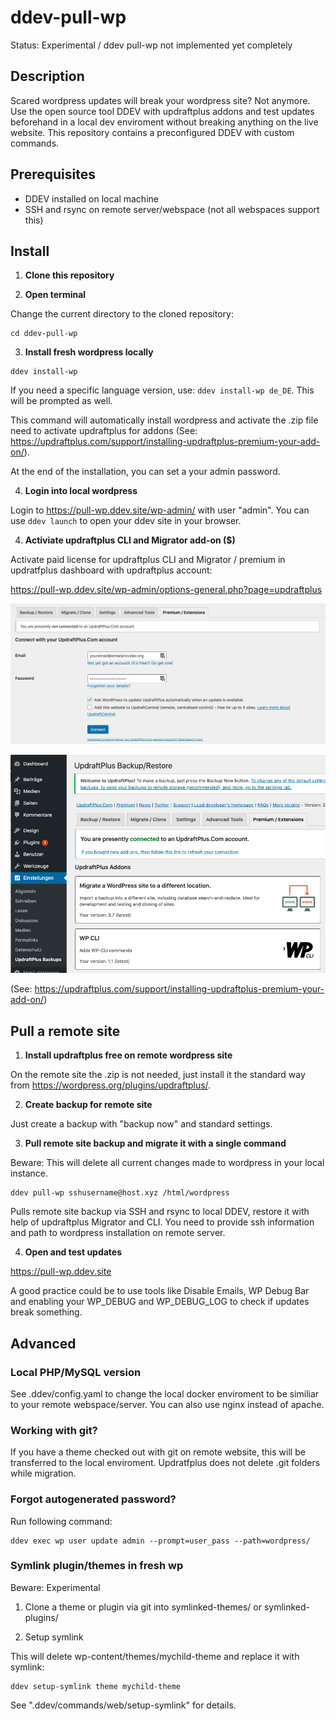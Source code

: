 # ddev-pull-wp

Status: Experimental / ddev pull-wp not implemented yet completely

## Description

Scared wordpress updates will break your wordpress site? Not anymore. Use the open source tool DDEV with updraftplus addons and test updates beforehand in a local dev enviroment without breaking anything on the live website. This repository contains a preconfigured DDEV with custom commands.

## Prerequisites

- DDEV installed on local machine
- SSH and rsync on remote server/webspace (not all webspaces support this)

## Install

1. **Clone this repository**

2. **Open terminal**

  Change the current directory to the cloned repository:

  ```shell
  cd ddev-pull-wp
  ```

3. **Install fresh wordpress locally**

  ```shell
  ddev install-wp
  ```

  If you need a specific language version, use: `ddev install-wp de_DE`. This will be prompted as well.

  This command will automatically install wordpress and activate the .zip file need to activate updraftplus for addons (See: https://updraftplus.com/support/installing-updraftplus-premium-your-add-on/). 

  At the end of the installation, you can set a your admin password.

4. **Login into local wordpress**

  Login to https://pull-wp.ddev.site/wp-admin/ with user "admin". You can use `ddev launch` to open your ddev site in your browser.

4. **Activiate updraftplus CLI and Migrator add-on ($)** 

  Activate paid license for updraftplus CLI and Migrator / premium in updratfplus dashboard with updraftplus account:

  https://pull-wp.ddev.site/wp-admin/options-general.php?page=updraftplus

  ![Screenshot updraftplus dashboard - add credentials in Connect with updraftplus account](screenshot_updraftplus_connect.png)

  ![Screenshot updraftplus dashboard - CLI and Migrator addon successful activated](screenshot_updraftplus_activated.png)

  (See: https://updraftplus.com/support/installing-updraftplus-premium-your-add-on/)

## Pull a remote site



1. **Install updraftplus free on remote wordpress site**

On the remote site the .zip is not needed, just install it the standard way from https://wordpress.org/plugins/updraftplus/. 

2. **Create backup for remote site**

Just create a backup with "backup now" and standard settings.

3. **Pull remote site backup and migrate it with a single command**

Beware: This will delete all current changes made to wordpress in your local instance.

```shell
ddev pull-wp sshusername@host.xyz /html/wordpress
```

Pulls remote site backup via SSH and rsync to local DDEV, restore it with help of updraftplus Migrator and CLI. You need to provide ssh information and path to wordpress installation on remote server.

4. **Open and test updates**

 https://pull-wp.ddev.site
 
A good practice could be to use tools like Disable Emails, WP Debug Bar and enabling  your WP_DEBUG and WP_DEBUG_LOG to check if updates break something.

## Advanced

### Local PHP/MySQL version

See .ddev/config.yaml to change the local docker enviroment to be similiar to your remote webspace/server. You can also use nginx instead of apache.

### Working with git?

If you have a theme checked out with git on remote website, this will be transferred to the local enviroment. Updratfplus does not delete .git folders while migration.

### Forgot autogenerated password?

Run following command:

```shell
ddev exec wp user update admin --prompt=user_pass --path=wordpress/
```

### Symlink plugin/themes in fresh wp

Beware: Experimental

1. Clone a theme or plugin via git into symlinked-themes/ or symlinked-plugins/

2. Setup symlink

This will delete wp-content/themes/mychild-theme and replace it with symlink:

```shell
ddev setup-symlink theme mychild-theme
```

See ".ddev/commands/web/setup-symlink" for details.
